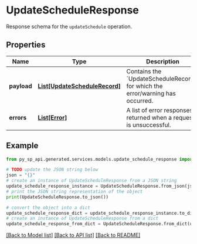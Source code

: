# UpdateScheduleResponse

Response schema for the `updateSchedule` operation.

## Properties

Name | Type | Description | Notes
------------ | ------------- | ------------- | -------------
**payload** | [**List[UpdateScheduleRecord]**](UpdateScheduleRecord.md) | Contains the &#x60;UpdateScheduleRecords&#x60; for which the error/warning has occurred. | [optional] 
**errors** | [**List[Error]**](Error.md) | A list of error responses returned when a request is unsuccessful. | [optional] 

## Example

```python
from py_sp_api.generated.services.models.update_schedule_response import UpdateScheduleResponse

# TODO update the JSON string below
json = "{}"
# create an instance of UpdateScheduleResponse from a JSON string
update_schedule_response_instance = UpdateScheduleResponse.from_json(json)
# print the JSON string representation of the object
print(UpdateScheduleResponse.to_json())

# convert the object into a dict
update_schedule_response_dict = update_schedule_response_instance.to_dict()
# create an instance of UpdateScheduleResponse from a dict
update_schedule_response_from_dict = UpdateScheduleResponse.from_dict(update_schedule_response_dict)
```
[[Back to Model list]](../README.md#documentation-for-models) [[Back to API list]](../README.md#documentation-for-api-endpoints) [[Back to README]](../README.md)


